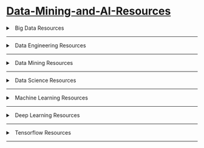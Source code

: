 

# [Data-Mining-and-AI-Resources](https://drive.google.com/drive/folders/1xkKmjToLA5TojE860-cfsoVH_m3Av6mp?usp=sharing)


<details>

### 1. Download [Big Data](https://drive.google.com/drive/folders/1BeNg7S9k1zkIENq-TOSTw-RXAxcr45Ak?usp=sharing) Resources
<summary>
<a class="btnfire small stroke"><em class="fas fa-chevron-circle-down"></em>&nbsp;&nbsp;Big Data Resources</a>    
</summary>

||Name|Type|authors|
| :- | :- | :- | :- |
|1|Big Data, Data Science, and Analytics: The Opportunity and Challenge for IS Research|paper|Ritu Agarwal |
|2|Challenges and Opportunities with Big Data|paper|Agrawal, Bernstein et al. 2012|
|3|Business Intelligence meets Big Data: An Overview on Security and Privacy |paper|Claudio A. Ardagna and Ernesto Damiani |
|4|BUSINESS INTELLIGENCE AND ANALYTICS: FROM BIG DATA TO BIG IMPACT|paper|Hsinchun Chen, Roger H. L. Chiang, Veda C. Storey|
|5|Big Data: A Survey|paper|Min Chen · Shiwen Mao · Yunhao Liu|
|6|Toward Big Data Risk Analysis|paper|Ernesto Damiani|
|7|Big Data and IS Research|paper|Paulo B. Goes|
|8|WHAT IS BIG DATA?|article|Keith Gordon |
|9|Big Data, Potential und Barrieren der Nutzung im Unternehmenskontext (in German)|PhD Thesis|Stefanie King|
|10|Big Data, new epistemologies and paradigm shifts|paper|Rob Kitchin |


</details>

---------------------------------------------------

<details>

### 2. Download [Data Engineering](https://drive.google.com/drive/folders/1s38o9RN-Uxv91-FiYW1fEAEKRZvvkV0N?usp=sharing) resources
<summary>
<a class="btnfire small stroke"><em class="fas fa-chevron-circle-down"></em>&nbsp;&nbsp;Data Engineering Resources</a>    
</summary>


||Name|Type|authors|
| :- | :- | :- | :- |
|1|Graph Databases|book|Ian Robinson, Jim Webber & Emil Eifrem|


</details>

---------------------------------------------------


<details>

### 3. Download [Data Mining](https://drive.google.com/drive/folders/1PAfO-PnOQdLAuosfReO3HuSPsWsy7Urd?usp=sharing) resources
<summary>
<a class="btnfire small stroke"><em class="fas fa-chevron-circle-down"></em>&nbsp;&nbsp;Data Mining Resources</a>    
</summary>

||Name|Type|authors|
| :- | :- | :- | :- |
|1|A Practical Guide to Data Mining for Business and Industry|Book|Andrea Ahlemeyer-Stubbe Shirley Coleman|
|2|Advanced Data Mining and Applications |book|13th International Conference, ADMA 2017 Singapore, November 5–6, 2017|
|3|Big Data, Mining, and Analytics|book|Stephan Kudyba |
|4|Commercial Data Mining |book|David Nettleton|
|5|Data Mining|book|Ian H. Witten Eibe Frank Mark A. Hall |
|6|Data Mining and Analysis: Fundamental Concepts and Algorithms|book|Mohammed J. Zaki Wagner Meira Jr|
|7|Data Mining and Big Data |book|First International Conference, DMBD 2016|
|8|DATA MINING AND BUSINESS ANALYTICS WITH R |book|Johannes Ledolter|
|9|DATA MINING AND LEARNING ANALYTICS |book|SAMIRA ELATIA ,DONALD IPPERCIEL ,OSMAR R. ZAÏANE |
|10|Data Mining and Statistics for Decision Making|book|Ste´phane Tuffe´ry|
|11|DATA MINING FOR BUSINESS ANALYTICS |book|Galit Shmueli Peter C. Bruce Inbal Yahav Nitin R. Patel Kenneth C. Lichtendahl, Jr|
|12|Data Mining for Business Intelligence |book|Galit Shmueli |
|13|Data Mining for Dummies|book|Meta S.brown|
|14|DATA MINING METHODS and APPLICATIONS|book|Kenneth D. Lawrence Stephan Kudyba Ronald K. Klimberg|
|15|Data Mining Mobile Devices|book|Jesus Mena|
|16|Data Mining with R|book|Luis Torgo|
|17|Data Mining A Tutorial-Based Primer|book|Richar J.Roiger|
|18|Data Mining Concepts and Techniques|book|Jiawei Han, Micheline Kamber Jian Pei|
|19|Data Mining: The Textbook|book|Charu C. Aggarwal|
|20|DESIGN AND IMPLEMENTATION OF DATA MINING TOOLS|book|M. Awad Latifur Khan Bhavani Thuraisingham Lei Wang|
|21|HANDBOOK OF STATISTICAL ANALYSIS AND DATA MINING APPLICATIONS |book|<p>Robert Nisbet,</p><p>John Elder</p>|
|22|MAKING SENSE OF DATA II |book|GLENN J. MYATT, WAYNE P. JOHNSON |
|23|Mining the social Web|book|Mattew A. Russell|
|24|Principles of Data Mining|book|Max Bramer|
|25|R Data Mining Blueprints |book|R Data Mining Blueprints |
|26|R: Mining Spatial, Text, Web, and Social Media Data|book|Bater Makhabel Pradeepta Mishra Nathan Danneman Richard Heimann|
|27|Statistical and Machine-Learning Data Mining|book|Bruce Ratner |
|28|The Big Data Market (A Data-Driven Analysis of Companies Using Hadoop, Spark, and Data Science)|book|Aman Naimat|
|29|Transparent Data Mining for Big and Small Data|book|Tania Cerquitelli • Daniele Quercia • Frank Pasquale Editors|
|30|Visual Data Mining|book|Russell K. Anderson|
|31|DATA MINING WITH DECISION TREES|book|Lior Rokach, |


</details>

---------------------------------------------------

<details>

### 4. Download [Data Science](https://drive.google.com/drive/folders/1IWcoC8yJjae8NC79VUKpsf3xToHqWAmI?usp=sharing) resources
<summary>
<a class="btnfire small stroke"><em class="fas fa-chevron-circle-down"></em>&nbsp;&nbsp;Data Science Resources</a>    
</summary>



||Name|Type|authors|
| :- | :- | :- | :- |
|1|Data Science Salary Survey |article|John King & Roger Magoulas|
|2|A Simple Introduction to Data Science|book|Lars Nielsen |
|3|Advanced Object-Oriented Programming in R|book|Thomas Mailund|
|4|Agile Data Science 2.0|book|Russell Jurney |
|5|Algorithms for Data Science|book|Brian Steele • John Chandler • Swarna Reddy|
|6|Analytics in a Big Data World |book|Bart Baesens|
|7|Beginning Data Science in R|book|Thomas Mailund |
|8|Big Data MBA (Driving Business Strategies with Data Science )|book|Bill Schmarzo |
|9|Creativity in Intelligent Technologies and Data Science|book|Second Conference, CIT&DS 2017|
|10|Data Science – Analytics and Applications|book|Proceedings of the 1st International Data Science Conference|
|11|Data Science Algorithms in a Week|book|Dávid Natingga|
|12|Data Science & Big Data Analytics |book|EMC Education Services|
|13|Data Science and Big Data Computing|book|Zaigham Mahmoo|
|14|Data Science at the Command Line|book|Jeroen Janssens |
|15|Data Science Essentials in Python|book|Dmitry Zinoviev|
|16|Data Science for Business |book|Foster Provost|
|17|Data Science for Modern Manufacturing |book|Li Ping Chu|
|18|DATA SCIENCE FOUNDATIONS Geometry and Topology of Complex Hierarchic Systems and Big Data Analytics|book|Taylor and Francis Group|
|19|Data Science, Question and Answers|book|Georg Duckett|
|20|Data Science Using Oracle Data Miner and Oracle R Enterprise |book|Sibanjan Das|
|21|Data Science with Microsoft SQL Server 2016|book|Buck Woody, Danielle Dean, Debraj GuhaThakurta Gagan Bansal, Matt Conners, Wee-Hyong Tok|
|22|Data Science Create Teams That Ask the Right Questions and Deliver Real Value|book|Doug Rose |
|23|Doing Data Science|book|Rachel Schutt and Cathy O’Neil|
|24|D ATA S C I E N C E : T H E O R I E S , M O D E L S , A L G O R I T H M S , A N D A N A LY T I C S|book|S . R . D A S|
|25|Functional Programming in R Advanced Statistical Programming for Data Science, Analysis and Finance|book|Thomas Mailund|
|26|Going Pro in Data Science |book|Jerry Overton|
|27|Mastering Data Analysis with R|book|Gergely Daróczi|
|28|Metaprogramming in R Advanced Statistical Programming for Data Science, Analysis and Finance|book|Thomas Mailund |
|29|Practical Data Science Cookbook|book|Tony Ojeda Sean Patrick Murphy Benjamin Bengfort Abhijit Dasgupta|
|30|Practical Data Science with R|book|NINA ZUMEL JOHN MOUNT|
|31|Principles of Data Science|book|Sinan Ozdemir|
|32|R for Data Science|book|Hadley Wickham & Garrett Grolemund|
|33|Smarter Decisions – The Intersection of Internet of Things and Decision Science |book|Jojo Moolayil|
|34|Soft Methods for Data Science |book|conference|
|35|The Data Science Design Manual|book|Steven S. Skiena|
|36|The Data Science Handbook|book|Field Cady|
|37|The Essentials of Data Science Knowledge Discovery Using R |book|For Catharina Anam Cara|
|38|What Is Data Science|book|Mike Loukides |



</details>

---------------------------------------------------

<details>

### 5. Download [Machine Learning](https://drive.google.com/drive/folders/1I0U6OuVUnBWC4AezZYoA3wkttBOH0LZh?usp=sharing) resources
<summary>
<a class="btnfire small stroke"><em class="fas fa-chevron-circle-down"></em>&nbsp;&nbsp;Machine Learning Resources</a>    
</summary>

||Name|Type|authors|
| :- | :- | :- | :- |
|1|A FIRST COURSE IN MACHINE LEARNING|book|Simon Rogers, Mark Girolami|
|2|A Machine Learning Approach to Phishing Detection and Defense|book|Oluwatobi Ayodeji Akanbi Iraj Sadegh Amiri Elahe Fazeldehkordi|
|3|A Top Down Approach to Machine Learning|book|Marty Jacobs |
|4|Advances in Soft Computing and Machine Learning in Image Processing |book|Aboul Ella Hassanien Diego Alberto Oliva|
|5|Apache Oozie Essentials|book|Jagat Jasjit Singh|
|6|Apache Spark 2.x Machine Learning Cookbook|book|Siamak Amirghodsi Meenakshi Rajendran Broderick Hall Shuen Mei|
|7|Deep Thinking|book|John Murray|
|8|Demystifying Big Data and Machine Learning for Healthcare |book|Prashant Natarajan • John C. Frenzel • Detlev H. Smaltz |
|9|Efficient Learning Machines||Eric Hoffer|
|10|Encyclopedia of Machine Learning and Data Mining|book|Claude Sammut • Geoffrey I. Webb|
|11|Feature Engineering for Machine Learning|book|Alice Zheng & Amanda Casari|
|12|Fundamentals of Deep Learning|book|Nikhil Buduma|
|13|Granular Computing Based Machine Learning|book|Han Liu, Mihaela Cocea|
|14|Hands-On Machine Learning with Scikit-Learn and TensorFlow |book|Aurélien Géron |
|15|Introduction to Machine Learning and Bioinformatics|book|Sushmita Mitra|
|16|Large Scale Machine Learning with Python|book|Bastiaan Sjardin Luca Massaron Alberto Boschetti|
|17|Large-Scale Machine Learning in the Earth Sciences|book|Large-Scale Machine Learning in the Earth Sciences|
|18|Learning to Love Data Science (Exploring Predictive Analytics, Machine Learning, Digital Manufacturing, and Supply Chain Optimization )|book|Mike Barlow|
|19|Learning Microsoft Cognitive Services (Leverage Machine Learning APIs to build smart applications)|book|Leif Larsen |
|20|Machine Learning and Knowledge Discovery in Databases|book|Machine Learning and Knowledge Discovery in Database|
|21|Machine Learning and Knowledge Discovery in Databases (part two)|book|Machine Learning and Knowledge Discovery in Database|
|22|Machine Learning For Dummies|book|John Paul Mueller and Luca Massaron |
|23|Machine Learning For Hackers|book|Drew Conway and John Myles White|
|24|Machine Learning in Action|book|PETER HARRINGTON|
|25|Machine Learning in Cyber Trust (Security, Privacy, and Reliability)|book|Jeffrey J.P. Tsai Philip S. Yu|
|26|Machine Learning Models and Algorithms for Big Data Classification|book|Shan Suthaharan|
|27|Machine Learning Refined (Foundations, Algorithms, and Applications)|book|JEREMY WATT, REZA BORHANI, AND AGGELOS K. KATSAGGELOS|
|28|Machine Learning With Go|book|Daniel Whitenack|
|29|Machine Learning A Probabilistic Perspective|book|Kevin P. Murphy|
|30|Machine Learning Algorithms and Applications|book|Mohssen Mohammed Muhammad Badruddin Khan Eihab Bashier Mohammed Bashier|
|31|MACHINE LEARNING An Algorithmic Perspective|book|Stephen Marsland|
|32|Stephen Marsland (Machine Learning For Beginners Guide Algorithms: Supervised & Unsupervised Learning Decision Tree & Random Forest Introduction)|book|William Sullivan|
|33|MACHINE LEARNING THE NEW AI|book|ETHEM ALPAYDIN|
|34|Machine Learning Algorithms|book|Giuseppe Bonaccorso|
|35|Giuseppe Bonaccors|book|Andrea Lsoni|
|36|Machine Learning Mastering the Basics: An In-Depth Look at Machine Learning|book|Fritz Matt|
|37|Mastering Machine Learning with Spark 2.x|book|Alex Tellez Max Pumperla Michal Malohlava|
|38|Mastering Machine Learning with scikit-learn|book|Gavin Hackeling|
|39|MATLAB Machine Learning|book|Michael Paluszek Stephanie Thomas|
|40|MATLAB for Machine Learning (Functions, algorithms, and use cases)|book|Giuseppe Ciaburro|
|41|Microsoft Azure Machine Learning (Explore predictive analytics using step-by-step tutorials and build models to make prediction in a jiffy with a few mouse clicks)|book|Sumit Mund|
|42|Muti-Agent Machine Learning|book|Harward Schwartz|
|43|Natural Language Annotation for Machine Learning |book|James Pustejovsky and Amber Stubbs |
|44|NLTK Essentials (Build cool NLP and machine learning applications using NLTK and other Python libraries)|book|Nitin Hardeniya|
|45|Numerical Algorithms (Methods for Computer Vision, Machine Learning, and Graphics)|book|Justin Solomon|
|46|Python Machine Learning By Example|book|Yuxi (Hayden) Liu|
|47|Real-World Machine Learning|book|HENRIK BRINK JOSEPH W. RICHARDS MARK FETHEROLF|
|48|STATISTICAL AND MACHINE LEARNING APPROACHES FOR NETWORK ANALYSIS|book|MATTHIAS DEHMER, SUBHASH C. BASAK|
|49|Statistics for Machine Learning|book|Pratap Dangeti|
|50|Statistics, Data Mining, and Machine Learning in Astronomy|book|David N. Spergel|
|51|Test-Driven Machine Learning |book|Justin Bozonier|


</details>

---------------------------------------------------

<details>

### 6. Download [Deep Learning](https://drive.google.com/drive/folders/1R8aRMGwhHyiDfP3zoxjyZNyoNnOhopDW?usp=sharing) resources
<summary>
<a class="btnfire small stroke"><em class="fas fa-chevron-circle-down"></em>&nbsp;&nbsp;Deep Learning Resources</a>    
</summary>


||Name|Type|authors|
| :- | :- | :- | :- |
|1|CUDA for Engineers An Introduction to High-Performance Parallel Computing|book|Duane Storti Mete Yurtoglu|
|2|Deep Learning for Biometrics|book|Bir Bhanu • Ajay Kumar|
|3|Deep Learning for Computer Architects|book|Margaret Martonosi|
|4|Deep Learning|book|Ian Goodfellow Yoshua Bengio Aaron Courville |
|5|Deep Learning|book|Josh Patterson & Adam Gibson|


</details>

---------------------------------------------------


<details>

### 6. Download [Tensorflow](https://drive.google.com/drive/folders/1PQpB99jwGvv_MHhLg1ntxEPr8S1ELSKI?usp=sharing) resources
<summary>
<a class="btnfire small stroke"><em class="fas fa-chevron-circle-down"></em>&nbsp;&nbsp;Tensorflow Resources</a>    
</summary>


||Name|Type|authors|
| :- | :- | :- | :- |
|1|Building Machine Learning Projects with TensorFlow|book|Rodolfo Bonnin|
|2|Deep Learning with TensorFlow|book|Giancarlo Zaccone, Md. Rezaul Karim, Ahmed Menshawy|
|3|Getting Started with TensorFlow|book|Giancarlo Zaccone|
|4|Hands-On Deep Learning with TensorFlow|book|Dan Van Boxel|
|5|Learning Neural Networks with Tensorflow|course|video|
|6|Learning TensorFlow, A Guide to Building Deep Learning Systems|book|Tom Hope, Yehezkel S. Reshe, and Itay Lieder|
|7|Tensorflow Deep Learning Solutions for Images|course|video|
|7|TensorFlow for Deep Learning|book|Reza Bosagh Zadeh, Bharath Ramsundar|
|7|TensorFlow for Machine Intelligence|book|Sam Abrahams,Danijar Hafner,Erik Erwitt,Ariel Scarpinelli|


</details>

---------------------------------------------------









